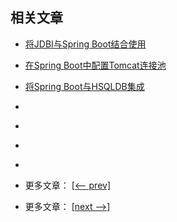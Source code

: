 ## 相关文章

- [将JDBI与Spring Boot结合使用](docs/将JDBI与SpringBoot结合使用.md)
- [在Spring Boot中配置Tomcat连接池](docs/在SpringBoot中配置Tomcat连接池.md)
- [将Spring Boot与HSQLDB集成](docs/将SpringBoot与HSQLDB集成.md)
- []()
- []()
- []()
- []()

- 更多文章： [[<-- prev]](../spring-boot-persistence-1/README.md)
- 更多文章： [[next -->]](../spring-boot-persistence-3/README.md)